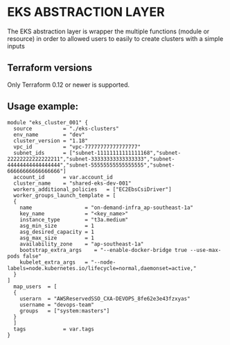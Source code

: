 # EKS ABSTRACTION LAYER
The EKS abstraction layer is wrapper the multiple functions (module or resource) in order to allowed users to easily to create clusters with a simple inputs

## Terraform versions

Only Terraform 0.12 or newer is supported.

## Usage example:

```
module "eks_cluster_001" {
  source          = "./eks-clusters"
  env_name        = "dev"
  cluster_version = "1.18"
  vpc_id          = "vpc-77777777777777777"
  subnet_ids      = ["subnet-11111111111111168","subnet-22222222222222211","subnet-33333333333333333","subnet-44444444444444444","subnet-55555555555555555","subnet-66666666666666666"]
  account_id      = var.account_id
  cluster_name    = "shared-eks-dev-001"
  workers_additional_policies   = ["EC2EbsCsiDriver"]
  worker_groups_launch_template = [
  {
    name                 = "on-demand-infra_ap-southeast-1a"
    key_name             = "<key_name>"
    instance_type        = "t3a.medium"
    asg_min_size         = 1
    asg_desired_capacity = 1
    asg_max_size         = 1
    availability_zone    = "ap-southeast-1a"
    bootstrap_extra_args    = "--enable-docker-bridge true --use-max-pods false"
    kubelet_extra_args   = "--node-labels=node.kubernetes.io/lifecycle=normal,daemonset=active,"
  }
]
  map_users  = [
  {
    userarn  = "AWSReservedSSO_CXA-DEVOPS_8fe62e3e43fzxyas"
    username = "devops-team"
    groups   = ["system:masters"]
  }
  ]
  tags            = var.tags
}

```
